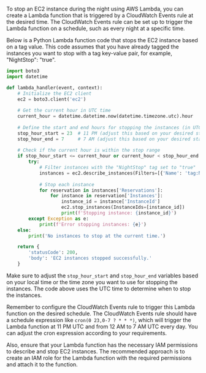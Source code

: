 To stop an EC2 instance during the night using AWS Lambda, you can create a Lambda function that is triggered by a CloudWatch Events rule at the desired time. The CloudWatch Events rule can be set up to trigger the Lambda function on a schedule, such as every night at a specific time.

Below is a Python Lambda function code that stops the EC2 instance based on a tag value. This code assumes that you have already tagged the instances you want to stop with a tag key-value pair, for example, "NightStop": "true".

```python
import boto3
import datetime

def lambda_handler(event, context):
    # Initialize the EC2 client
    ec2 = boto3.client('ec2')
    
    # Get the current hour in UTC time
    current_hour = datetime.datetime.now(datetime.timezone.utc).hour
    
    # Define the start and end hours for stopping the instances (in UTC time)
    stop_hour_start = 23  # 11 PM (adjust this based on your desired stop time)
    stop_hour_end = 7     # 7 AM (adjust this based on your desired start time)
    
    # Check if the current hour is within the stop range
    if stop_hour_start <= current_hour or current_hour < stop_hour_end:
        try:
            # Filter instances with the "NightStop" tag set to "true"
            instances = ec2.describe_instances(Filters=[{'Name': 'tag:NightStop', 'Values': ['true']}])
            
            # Stop each instance
            for reservation in instances['Reservations']:
                for instance in reservation['Instances']:
                    instance_id = instance['InstanceId']
                    ec2.stop_instances(InstanceIds=[instance_id])
                    print(f'Stopping instance: {instance_id}')
        except Exception as e:
            print(f'Error stopping instances: {e}')
    else:
        print('No instances to stop at the current time.')

    return {
        'statusCode': 200,
        'body': 'EC2 instances stopped successfully.'
    }
```

Make sure to adjust the `stop_hour_start` and `stop_hour_end` variables based on your local time or the time zone you want to use for stopping the instances. The code above uses the UTC time to determine when to stop the instances.

Remember to configure the CloudWatch Events rule to trigger this Lambda function on the desired schedule. The CloudWatch Events rule should have a schedule expression like `cron(0 23,0-7 ? * * *)`, which will trigger the Lambda function at 11 PM UTC and from 12 AM to 7 AM UTC every day. You can adjust the cron expression according to your requirements.

Also, ensure that your Lambda function has the necessary IAM permissions to describe and stop EC2 instances. The recommended approach is to create an IAM role for the Lambda function with the required permissions and attach it to the function.
